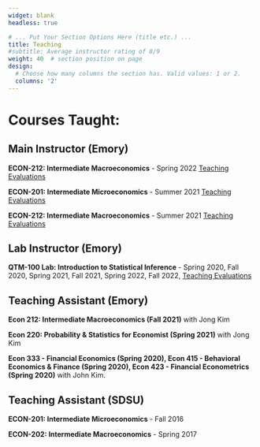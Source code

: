 ```yaml
---
widget: blank
headless: true

# ... Put Your Section Options Here (title etc.) ...
title: Teaching
#subtitle: Average instructor rating of 8/9
weight: 40  # section position on page
design:
  # Choose how many columns the section has. Valid values: 1 or 2.
  columns: '2'
---
```


# Courses Taught:

## Main Instructor (Emory)

**ECON-212: Intermediate Macroeconomics** - Spring 2022 [Teaching Evaluations](https://docs.google.com/viewer?url=https://raw.githubusercontent.com/jjestra/webpage/master/static/media/ECON-101.pdf)

**ECON-201: Intermediate Microeconomics** - Summer 2021 [Teaching Evaluations](https://docs.google.com/viewer?url=https://raw.githubusercontent.com/jjestra/webpage/master/static/media/ECON-101.pdf)

**ECON-212: Intermediate Macroeconomics** - Summer 2021 [Teaching Evaluations](https://docs.google.com/viewer?url=https://raw.githubusercontent.com/jjestra/webpage/master/static/media/ECON-101.pdf)





## Lab Instructor (Emory)

**QTM-100 Lab: Introduction to Statistical Inference** - Spring 2020, Fall 2020, Spring 2021, Fall 2021, Spring 2022, Fall 2022, [Teaching Evaluations](https://docs.google.com/viewer?url=https://raw.githubusercontent.com/jjestra/webpage/master/static/media/QTM-100-6.pdf)



## Teaching Assistant (Emory)
**Econ 212: Intermediate Macroeconomics (Fall 2021)**  with  Jong Kim

**Econ 220: Probability & Statistics for Economist (Spring 2021)** with Jong Kim

**Econ 333 - Financial Economics (Spring 2020),  Econ 415 - Behavioral Economics & Finance (Spring 2020), 
Econ 423 - Financial Econometrics (Spring 2020)** with John Kim.


## Teaching Assistant (SDSU)

**ECON-201: Intermediate Microeconomics** - Fall 2016

**ECON-202: Intermediate Macroeconomics** - Spring 2017




